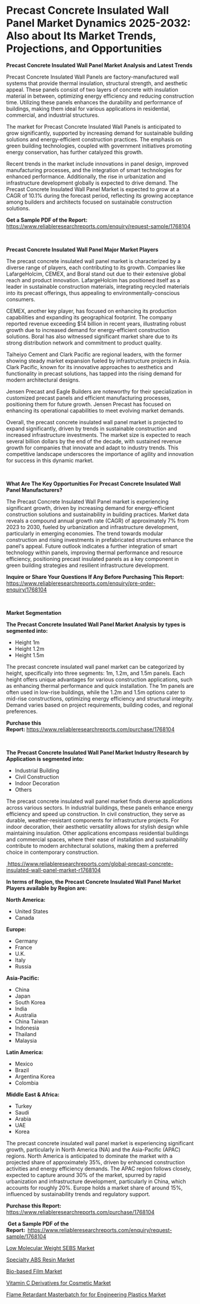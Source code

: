 <p><h1>Precast Concrete Insulated Wall Panel Market Dynamics 2025-2032: Also about Its Market Trends, Projections, and Opportunities</h1></p><p><strong>Precast Concrete Insulated Wall Panel Market Analysis and Latest Trends</strong></p>
<p><p>Precast Concrete Insulated Wall Panels are factory-manufactured wall systems that provide thermal insulation, structural strength, and aesthetic appeal. These panels consist of two layers of concrete with insulation material in between, optimizing energy efficiency and reducing construction time. Utilizing these panels enhances the durability and performance of buildings, making them ideal for various applications in residential, commercial, and industrial structures.</p><p>The market for Precast Concrete Insulated Wall Panels is anticipated to grow significantly, supported by increasing demand for sustainable building solutions and energy-efficient construction practices. The emphasis on green building technologies, coupled with government initiatives promoting energy conservation, has further catalyzed this growth. </p><p>Recent trends in the market include innovations in panel design, improved manufacturing processes, and the integration of smart technologies for enhanced performance. Additionally, the rise in urbanization and infrastructure development globally is expected to drive demand. The Precast Concrete Insulated Wall Panel Market is expected to grow at a CAGR of 10.1% during the forecast period, reflecting its growing acceptance among builders and architects focused on sustainable construction solutions.</p></p>
<p><strong>Get a Sample PDF of the Report:&nbsp;</strong> <a href="https://www.reliableresearchreports.com/enquiry/request-sample/1768104?utm_campaign=116&utm_medium=2&utm_source=Github&utm_content=ia&utm_term=02022025&utm_id=precast-concrete-insulated-wall-panel">https://www.reliableresearchreports.com/enquiry/request-sample/1768104</a></p>
<p>&nbsp;</p>
<p><strong>Precast Concrete Insulated Wall Panel Major Market Players</strong></p>
<p><p>The precast concrete insulated wall panel market is characterized by a diverse range of players, each contributing to its growth. Companies like LafargeHolcim, CEMEX, and Boral stand out due to their extensive global reach and product innovation. LafargeHolcim has positioned itself as a leader in sustainable construction materials, integrating recycled materials into its precast offerings, thus appealing to environmentally-conscious consumers.</p><p>CEMEX, another key player, has focused on enhancing its production capabilities and expanding its geographical footprint. The company reported revenue exceeding $14 billion in recent years, illustrating robust growth due to increased demand for energy-efficient construction solutions. Boral has also witnessed significant market share due to its strong distribution network and commitment to product quality.</p><p>Taiheiyo Cement and Clark Pacific are regional leaders, with the former showing steady market expansion fueled by infrastructure projects in Asia. Clark Pacific, known for its innovative approaches to aesthetics and functionality in precast solutions, has tapped into the rising demand for modern architectural designs.</p><p>Jensen Precast and Eagle Builders are noteworthy for their specialization in customized precast panels and efficient manufacturing processes, positioning them for future growth. Jensen Precast has focused on enhancing its operational capabilities to meet evolving market demands.</p><p>Overall, the precast concrete insulated wall panel market is projected to expand significantly, driven by trends in sustainable construction and increased infrastructure investments. The market size is expected to reach several billion dollars by the end of the decade, with sustained revenue growth for companies that innovate and adapt to industry trends. This competitive landscape underscores the importance of agility and innovation for success in this dynamic market.</p></p>
<p>&nbsp;</p>
<p><strong>What Are The Key Opportunities For Precast Concrete Insulated Wall Panel Manufacturers?</strong></p>
<p><p>The Precast Concrete Insulated Wall Panel market is experiencing significant growth, driven by increasing demand for energy-efficient construction solutions and sustainability in building practices. Market data reveals a compound annual growth rate (CAGR) of approximately 7% from 2023 to 2030, fueled by urbanization and infrastructure development, particularly in emerging economies. The trend towards modular construction and rising investments in prefabricated structures enhance the panel's appeal. Future outlook indicates a further integration of smart technology within panels, improving thermal performance and resource efficiency, positioning precast insulated panels as a key component in green building strategies and resilient infrastructure development.</p></p>
<p><strong>Inquire or Share Your Questions If Any Before Purchasing This Report:</strong> <a href="https://www.reliableresearchreports.com/enquiry/pre-order-enquiry/1768104?utm_campaign=116&utm_medium=2&utm_source=Github&utm_content=ia&utm_term=02022025&utm_id=precast-concrete-insulated-wall-panel">https://www.reliableresearchreports.com/enquiry/pre-order-enquiry/1768104</a></p>
<p>&nbsp;</p>
<p><strong>Market Segmentation</strong></p>
<p><strong>The Precast Concrete Insulated Wall Panel Market Analysis by types is segmented into:</strong></p>
<p><ul><li>Height 1m</li><li>Height 1.2m</li><li>Height 1.5m</li></ul></p>
<p><p>The precast concrete insulated wall panel market can be categorized by height, specifically into three segments: 1m, 1.2m, and 1.5m panels. Each height offers unique advantages for various construction applications, such as enhancing thermal performance and quick installation. The 1m panels are often used in low-rise buildings, while the 1.2m and 1.5m options cater to mid-rise constructions, optimizing energy efficiency and structural integrity. Demand varies based on project requirements, building codes, and regional preferences.</p></p>
<p><strong>Purchase this Report:&nbsp;</strong><a href="https://www.reliableresearchreports.com/purchase/1768104?utm_campaign=116&utm_medium=2&utm_source=Github&utm_content=ia&utm_term=02022025&utm_id=precast-concrete-insulated-wall-panel">https://www.reliableresearchreports.com/purchase/1768104</a></p>
<p>&nbsp;</p>
<p><strong>The Precast Concrete Insulated Wall Panel Market Industry Research by Application is segmented into:</strong></p>
<p><ul><li>Industrial Building</li><li>Civil Construction</li><li>Indoor Decoration</li><li>Others</li></ul></p>
<p><p>The precast concrete insulated wall panel market finds diverse applications across various sectors. In industrial buildings, these panels enhance energy efficiency and speed up construction. In civil construction, they serve as durable, weather-resistant components for infrastructure projects. For indoor decoration, their aesthetic versatility allows for stylish design while maintaining insulation. Other applications encompass residential buildings and commercial spaces, where their ease of installation and sustainability contribute to modern architectural solutions, making them a preferred choice in contemporary construction.</p></p>
<p><a href="https://www.reliableresearchreports.com/global-precast-concrete-insulated-wall-panel-market-r1768104?utm_campaign=116&utm_medium=2&utm_source=Github&utm_content=ia&utm_term=02022025&utm_id=precast-concrete-insulated-wall-panel">&nbsp;https://www.reliableresearchreports.com/global-precast-concrete-insulated-wall-panel-market-r1768104</a></p>
<p><strong>In terms of Region, the Precast Concrete Insulated Wall Panel Market Players available by Region are:</strong></p>
<p>
    <p> <strong> North America: </strong>
        <ul>
            <li>United States</li>
            <li>Canada</li>
        </ul>
        </p> 
    <p> <strong> Europe: </strong>
        <ul>
            <li>Germany</li>
            <li>France</li>
            <li>U.K.</li>
            <li>Italy</li>
            <li>Russia</li>
        </ul>
        </p> 
    <p> <strong> Asia-Pacific: </strong>
        <ul>
            <li>China</li>
            <li>Japan</li>
            <li>South Korea</li>
            <li>India</li>
            <li>Australia</li>
            <li>China Taiwan</li>
            <li>Indonesia</li>
            <li>Thailand</li>
            <li>Malaysia</li>
        </ul>
        </p> 
    <p> <strong> Latin America: </strong>
        <ul>
            <li>Mexico</li>
            <li>Brazil</li>
            <li>Argentina Korea</li>
            <li>Colombia</li>
        </ul>
        </p> 
    <p> <strong> Middle East & Africa: </strong>
        <ul>
            <li>Turkey</li>
            <li>Saudi</li>
            <li>Arabia</li>
            <li>UAE</li>
            <li>Korea</li>
        </ul>
    </p>
    </p>
<p><p>The precast concrete insulated wall panel market is experiencing significant growth, particularly in North America (NA) and the Asia-Pacific (APAC) regions. North America is anticipated to dominate the market with a projected share of approximately 35%, driven by enhanced construction activities and energy efficiency demands. The APAC region follows closely, expected to capture around 30% of the market, spurred by rapid urbanization and infrastructure development, particularly in China, which accounts for roughly 20%. Europe holds a market share of around 15%, influenced by sustainability trends and regulatory support.</p></p>
<p><strong>Purchase this Report: </strong><a href="https://www.reliableresearchreports.com/purchase/1768104?utm_campaign=116&utm_medium=2&utm_source=Github&utm_content=ia&utm_term=02022025&utm_id=precast-concrete-insulated-wall-panel">https://www.reliableresearchreports.com/purchase/1768104</a></p>
<p>&nbsp;<strong>Get a Sample PDF of the Report:&nbsp;&nbsp;</strong><a href="https://www.reliableresearchreports.com/enquiry/request-sample/1768104?utm_campaign=116&utm_medium=2&utm_source=Github&utm_content=ia&utm_term=02022025&utm_id=precast-concrete-insulated-wall-panel">https://www.reliableresearchreports.com/enquiry/request-sample/1768104</a></p>
<p><strong></strong></p>
<p><p><a href="https://github.com/antonioc6hal/Market-Research-Report-List-1/blob/main/low-molecular-weight-sebs-market.md?utm_campaign=116&utm_medium=2&utm_source=Github&utm_content=ia&utm_term=02022025&utm_id=precast-concrete-insulated-wall-panel">Low Molecular Weight SEBS Market</a></p><p><a href="https://github.com/kimberjam0i/Market-Research-Report-List-1/blob/main/specialty-abs-resin-market.md?utm_campaign=116&utm_medium=2&utm_source=Github&utm_content=ia&utm_term=02022025&utm_id=precast-concrete-insulated-wall-panel">Specialty ABS Resin Market</a></p><p><a href="https://github.com/ElviraLeka1962/Market-Research-Report-List-1/blob/main/bio-based-film-market.md?utm_campaign=116&utm_medium=2&utm_source=Github&utm_content=ia&utm_term=02022025&utm_id=precast-concrete-insulated-wall-panel">Bio-based Film Market</a></p><p><a href="https://github.com/lashaunm5st/Market-Research-Report-List-1/blob/main/vitamin-c-derivatives-for-cosmetic-market.md?utm_campaign=116&utm_medium=2&utm_source=Github&utm_content=ia&utm_term=02022025&utm_id=precast-concrete-insulated-wall-panel">Vitamin C Derivatives for Cosmetic Market</a></p><p><a href="https://github.com/osbornrdaflalo/Market-Research-Report-List-1/blob/main/flame-retardant-masterbatch-for-for-engineering-plastics-market.md?utm_campaign=116&utm_medium=2&utm_source=Github&utm_content=ia&utm_term=02022025&utm_id=precast-concrete-insulated-wall-panel">Flame Retardant Masterbatch for for Engineering Plastics Market</a></p></p>